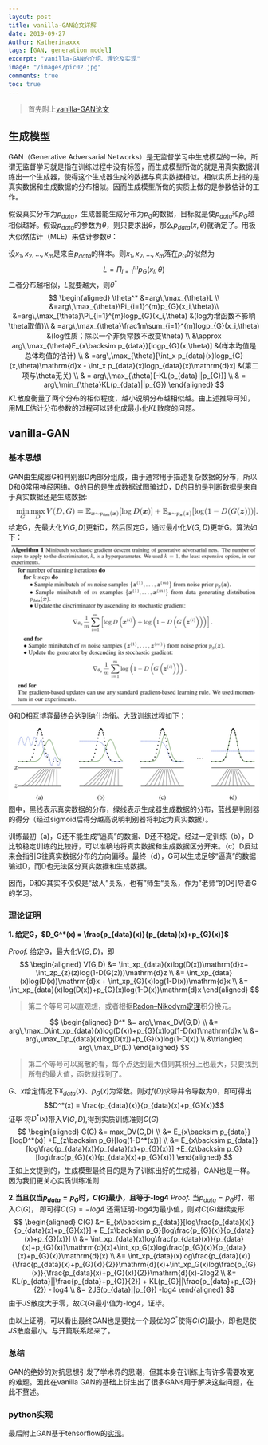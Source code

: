 ```yaml
---
layout: post
title: vanilla-GAN论文详解
date: 2019-09-27
Author: Katherinaxxx
tags: [GAN, generation model]
excerpt: "vanilla-GAN的介绍、理论及实现"
image: "/images/pic02.jpg"
comments: true
toc: true
---
```


>首先附上[vanilla-GAN论文](https://arxiv.org/abs/1406.2661 'vanilla-GAN论文')

## 生成模型

GAN（Generative Adversarial Networks）是无监督学习中生成模型的一种。所谓无监督学习就是指在训练过程中没有标签，而生成模型所做的就是用真实数据训练出一个生成器，使得这个生成器生成的数据与真实数据相似。相似实质上指的是真实数据和生成数据的分布相似。因而生成模型所做的实质上做的是参数估计的工作。

假设真实分布为$p_{data}$，生成器能生成分布为$p_{G}$的数据，目标就是使$p_{data}$和$p_{G}$越相似越好。假设$p_{data}$的参数为$\theta$，则只要求出$\theta$，那么$p_{data}(x,\theta)$就确定了。用极大似然估计（MLE）来估计参数$\theta$：

设$x_1,x_2,...,x_m$是来自$p_{data}$的样本。则$x_1,x_2,...,x_m$落在$p_{G}$的似然为$$L=\Pi_{i=1}^{m}p_{G}(x_i,\theta)$$
二者分布越相似，$L$就要越大，则$\theta^*$
$$
\begin{aligned}
\theta^* &=arg\,\max_{\theta}L  \\
&=arg\,\max_{\theta}\Pi_{i=1}^{m}p_{G}(x_i,\theta)\\
&=arg\,\max_{\theta}\Pi_{i=1}^{m}logp_{G}(x_i,\theta) &(log为增函数不影响\theta取值)\\
& =arg\,\max_{\theta}\frac1m\sum_{i=1}^{m}logp_{G}(x_i,\theta) &(log性质；除以一个非负常数不改变\theta) \\
&\approx arg\,\max_{\theta}E_{x\backsim p_{data}}[logp_{G}(x,\theta)] &(样本均值是总体均值的估计) \\
& =arg\,\max_{\theta}[\int_x p_{data}(x)logp_{G}(x,\theta)\mathrm{d}x - \int_x p_{data}(x)logp_{data}(x)\mathrm{d}x] &(第二项与\theta无关) \\
& = arg\,\max_{\theta}[-KL(p_{data}||p_{G})] \\
& = arg\,\min_{\theta}KL(p_{data}||p_{G})
\end{aligned}
$$
$KL$散度衡量了两个分布的相似程度，越小说明分布越相似越。由上述推导可知，用MLE估计分布参数的过程可以转化成最小化$KL$散度的问题。
## vanilla-GAN
### 基本思想
GAN由生成器G和判别器D两部分组成，由于通常用于描述复杂数据的分布，所以D和G常用神经网络。G的目的是生成数据试图骗过D，D的目的是判断数据是来自于真实数据还是生成数据:
![avatar](../images/post/GAN/v.jpg)
给定G，先最大化$V(G,D)$更新D，然后固定G，通过最小化$V(G,D)$更新G。算法如下：
![avatar](../images/post/GAN/algorithm.jpg)
G和D相互博弈最终会达到纳什均衡。大致训练过程如下：
![avatar](../images/post/GAN/train.jpg)
图中，黑线表示真实数据的分布，绿线表示生成器生成数据的分布，蓝线是判别器的得分（经过sigmoid后得分越高说明判别器将判定为真实数据）。

训练最初（a)，G还不能生成“逼真”的数据、D还不稳定。经过一定训练（b），D比较稳定训练的比较好，可以准确地将真实数据和生成数据区分开来。（c）D反过来会指引G往真实数据分布的方向偏移。最终（d），G可以生成足够“逼真”的数据骗过D，而D也无法区分真实数据和生成数据。

因而，D和G其实不仅仅是“敌人”关系，也有”师生“关系，作为”老师“的D引导着G的学习。

### 理论证明
**1. 给定G，$D_G^*(x) = \frac{p_{data}(x)}{p_{data}(x)+p_{G}(x)}$**

*Proof.* 给定G，最大化$V(G,D)$，即
$$
\begin{aligned}
V(G,D) &= \int_xp_{data}(x)log(D(x))\mathrm{d}x+ \int_zp_{z}(z)log(1-D(G(z)))\mathrm{d}z \\
&= \int_xp_{data}(x)log(D(x))\mathrm{d}x + \int_xp_{G}(x)log(1-D(x))\mathrm{d}x  \\
&= \int_xp_{data}(x)log(D(x))+p_{G}(x)log(1-D(x))\mathrm{d}x  
\end{aligned}
$$


>第二个等号可以直观想，或者根据[Radon–Nikodym定理](https://en.wikipedia.org/wiki/Radon%E2%80%93Nikodym_theorem 'Radon–Nikodym定理')积分换元。

$$
\begin{aligned}
D^* &= arg\,\max_DV(G,D) \\
&= arg\,\max_D\int_xp_{data}(x)log(D(x))+p_{G}(x)log(1-D(x))\mathrm{d}x  \\
&= arg\,\max_Dp_{data}(x)log(D(x))+p_{G}(x)log(1-D(x)) \\
&\triangleq arg\,\max_Df(D)
\end{aligned}
$$
>第二个等号可以离散的看，每个点达到最大值则其积分上也最大，只要找到所有的最大值，函数就找到了。

$G$、$x$给定情况下¥$_{data}(x)$、$p_{G}(x)$为常数。则对$f(D)$求导并令导数为0，即可得出
$$D^*(x) = \frac{p_{data}(x)}{p_{data}(x)+p_{G}(x)}$$
证毕
将$D^*(x)$带入$V(G,D)$,得到实质训练准则$C(G)$
$$
\begin{aligned}
C(G) &= max_DV(G,D) \\
&= E_{x\backsim p_{data}}[logD^*(x)] +E_{z\backsim p_G}[log(1-D^*(x))] \\
&= E_{x\backsim p_{data}}[log\frac{p_{data}(x)}{p_{data}(x)+p_{G}(x)}] +E_{z\backsim p_G}[log\frac{p_{G}(x)}{p_{data}(x)+p_{G}(x)}]
\end{aligned}
$$
正如上文提到的，生成模型最终目的是为了训练出好的生成器，GAN也是一样。因为我们更关心实质训练准则

**2.当且仅当$p_{data}=p_{G}$时，$C(G)$最小，且等于-log4**
*Proof.* 当$p_{data}=p_{G}$时，带入$C(G)$， 即可得$C(G)=-log4$
还需证明-log4为最小值，则对$C(G)$继续变形
$$
\begin{aligned}
C(G) &= E_{x\backsim p_{data}}[log\frac{p_{data}(x)}{p_{data}(x)+p_{G}(x)}] + E_{x\backsim p_G}[log\frac{p_{G}(x)}{p_{data}(x)+p_{G}(x)}]     \\
&= \int_xp_{data}(x)log\frac{p_{data}(x)}{p_{data}(x)+p_{G}(x)}\mathrm{d}(x)+\int_xp_G(x)log\frac{p_{G}(x)}{p_{data}(x)+p_{G}(x)}\mathrm{d}(x) \\
&= \int_xp_{data}(x)log\frac{p_{data}(x)}{\frac{p_{data}(x)+p_{G}(x)}{2}}\mathrm{d}(x)+\int_xp_G(x)log\frac{p_{G}(x)}{\frac{p_{data}(x)+p_{G}(x)}{2}}\mathrm{d}(x)-2log2 \\
&= KL(p_{data}||\frac{p_{data}+p_{G}}{2}) + KL(p_{G}||\frac{p_{data}+p_{G}}{2}) - log4 \\
&= 2JS(p_{data}||p_{G}) -log4
\end{aligned}
$$
由于$JS$散度大于零，故$C(G)$最小值为-log4，证毕。

由以上证明，可以看出最终GAN也是要找一个最优的$G^*$使得$C(G)$最小，即也是使$JS$散度最小。与开篇联系起来了。


### 总结
GAN的绝妙的对抗思想引发了学术界的思潮，但其本身在训练上有许多需要攻克的难题。因此在vanilla GAN的基础上衍生出了很多GANs用于解决这些问题，在此不赘述。

### python实现
最后附上GAN基于tensorflow的[实现](https://github.com/Katherinaxxx/MyML/blob/master/lib/generator/GAN.py '实现')。
